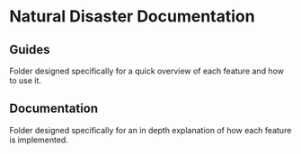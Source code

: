 # Natural Disaster Documentation
## Guides
Folder designed specifically for a quick overview of each feature and how to use it.

## Documentation
Folder designed specifically for an in depth explanation of how each feature is implemented.
